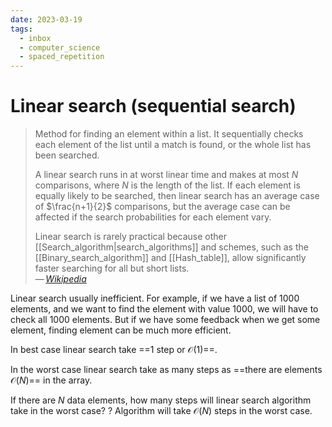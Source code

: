 ```yaml
---
date: 2023-03-19
tags:
  - inbox
  - computer_science
  - spaced_repetition
---
```


# Linear search (sequential search)

> Method for finding an element within a list. It sequentially checks each
> element of the list until a match is found, or the whole list has been
> searched.
>
> A linear search runs in at worst linear time and makes at most $N$
> comparisons, where $N$ is the length of the list. If each element is equally
> likely to be searched, then linear search has an average case of
> $\frac{n+1}{2}$ comparisons, but the average case can be affected if the
> search probabilities for each element vary.
>
> Linear search is rarely practical because other
> [[Search_algorithm|search_algorithms]] and schemes, such as the
> [[Binary_search_algorithm]] and [[Hash_table]], allow significantly faster
> searching for all but short lists.\
> — <cite>[Wikipedia](https://en.wikipedia.org/wiki/Linear_search)</cite>

Linear search usually inefficient. For example, if we have a list of 1000
elements, and we want to find the element with value 1000, we will have to check
all 1000 elements. But if we have some feedback when we get some element,
finding element can be much more efficient.

In best case linear search take ==1 step or $\mathcal{O}(1)$==.
<!--SR:!2024-01-21,1,230-->

In the worst case linear search take as many steps as ==there are elements
$\mathcal{O}(N)$== in the array.

If there are $N$ data elements, how many steps will linear search algorithm
take in the worst case?
?
Algorithm will take $\mathcal{O}(N)$ steps in the worst case.
<!--SR:!2024-01-28,8,260-->

